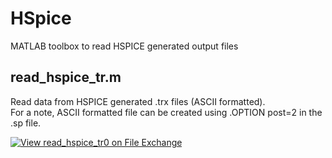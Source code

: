 # HSpice
MATLAB toolbox to read HSPICE generated output files

## read_hspice_tr.m  
Read data from HSPICE generated .trx files (ASCII formatted).  
For a note, ASCII formatted file can be created using .OPTION post=2 in the .sp file. 

[![View read_hspice_tr0 on File Exchange](https://www.mathworks.com/matlabcentral/images/matlab-file-exchange.svg)](https://www.mathworks.com/matlabcentral/fileexchange/101043-read_hspice_tr0)

